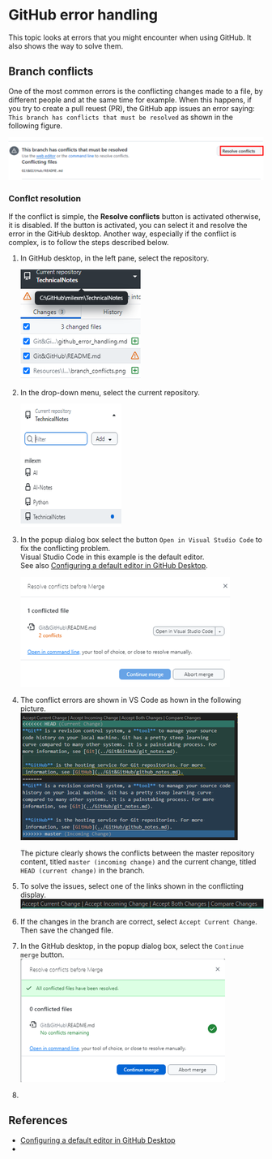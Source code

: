 # GitHub error handling <!-- omit from toc -->

This topic looks at errors that you might encounter when using GitHub. It also shows the way to solve them. 

## Branch conflicts

One of the most common errors is the conflicting changes made to a file,
by different people and at the same time for example. When this happens,
if you try to create a pull reuest (PR), the GitHub app issues an error
saying: `This branch has conflicts that must be resolved` as shown in
the following figure.

![branch conflicts](../Resources/Images/GitHub/branch_conflicts.png)

### Conflct resolution 

If the conflict is simple, the **Resolve conflicts** button is activated
otherwise, it is disabled. If the button is activated, you can select it
and resolve the error in the GitHub desktop. Another way, especially if
the conflict is complex, is to follow the steps described below. 

1. In GitHub desktop, in the left pane, select the repository.

    ![branch_conflicts_select_repository](../Resources/Images/GitHub/branch_conflicts_select_repository.png)

2. In the drop-down menu, select the current repository.

    ![branch_conflicts_select_repository_current](../Resources/Images/GitHub/branch_conflicts_select_repository_current.png)

3. In the popup dialog box select the button `Open in Visual Studio
   Code` to fix the conflicting problem.  
Visual Studio Code in this example is the default editor.  
   See also [Configuring a default editor in GitHub
   Desktop](https://docs.github.com/en/desktop/configuring-and-customizing-github-desktop/configuring-a-default-editor-in-github-desktop).  

    ![branch_conflicts_use_vscode_editor](../Resources/Images/GitHub/branch_conflicts_use_vscode_editor.png) 
4. The conflict errors are shown in VS Code as hown in the following picture. 
    ![branch_conflicts_shown_in_vscode](../Resources/Images/GitHub/branch_conflicts_shown_in_vscode.png)

    The picture clearly shows the conflicts between the master repository content, titled `master (incoming change)` and the current change, titled `HEAD (current change)` in the branch. 
5. To solve the issues, select one of the links shown in the conflicting display. 
    ![branch_conflicts_solve_in_vscode](../Resources/Images/GitHub/branch_conflicts_solve_in_vscode.png)
6. If the changes in the branch are correct, select `Accept Current Change`. Then save the changed file. 
7. In the GitHub desktop, in the popup dialog box, select the  `Continue merge` button. 
    ![branch_conflicts_solves_merge](../Resources/Images/GitHub/branch_conflicts_solved_merge.png)
8. 



## References

- [Configuring a default editor in GitHub Desktop](https://docs.github.com/en/desktop/configuring-and-customizing-github-desktop/configuring-a-default-editor-in-github-desktop)
- 
